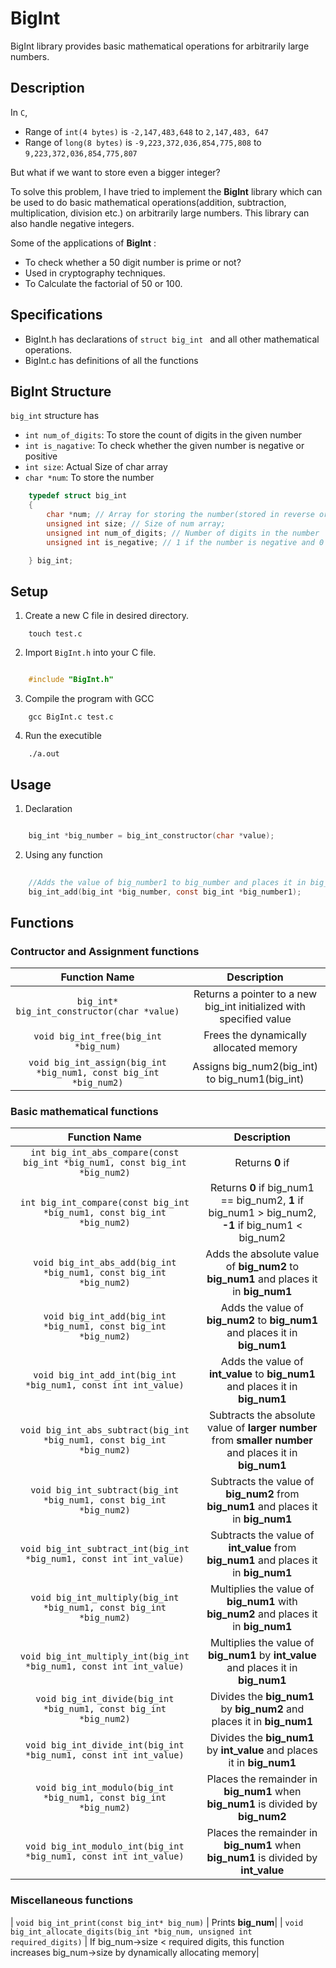 
# BigInt

BigInt library provides basic mathematical operations for arbitrarily large numbers.

## Description

In `C`,

- Range of `int(4 bytes)` is `-2,147,483,648` to `2,147,483, 647` 
- Range of `long(8 bytes)` is `-9,223,372,036,854,775,808` to `9,223,372,036,854,775,807`

But what if we want to store even a bigger integer? 

To solve this problem, I have tried to implement the **BigInt** library which can be used to do basic mathematical operations(addition, subtraction, multiplication, division etc.) on arbitrarily large numbers. This library can also handle negative integers.

Some of the applications of **BigInt** :

- To check whether a 50 digit number is prime or not?
- Used in cryptography techniques.
- To Calculate the factorial of 50 or 100.

## Specifications

- BigInt.h has declarations of `struct big_int ` and all other mathematical operations.
- BigInt.c has definitions of all the functions

## BigInt Structure

`big_int` structure has

- `int num_of_digits`: To store the count of digits in the given number
- `int is_nagative`: To check whether the given number is negative or positive
- `int size`: Actual Size of char array
- `char *num`: To store the number 

```c
    typedef struct big_int
    {
        char *num; // Array for storing the number(stored in reverse order)
        unsigned int size; // Size of num array;
        unsigned int num_of_digits; // Number of digits in the number
        unsigned int is_negative; // 1 if the number is negative and 0 if the number is positive

    } big_int;

```

## Setup

1. Create a new C file in desired directory.
```shell
    touch test.c
```
2. Import `BigInt.h` into your C file.

```c

    #include "BigInt.h" 

```
3. Compile the program with GCC
```shell
    gcc BigInt.c test.c
```
4. Run the executible
```shell
    ./a.out
```
## Usage

1. Declaration

```c

    big_int *big_number = big_int_constructor(char *value);

```

2. Using any function

```c
    
    //Adds the value of big_number1 to big_number and places it in big_number
    big_int_add(big_int *big_number, const big_int *big_number1);    

```

## Functions

### Contructor and Assignment functions

|  Function Name                       | Description |
| :-----:                              | :--: |
| `big_int* big_int_constructor(char *value)`      | Returns a pointer to a new big_int initialized with specified value|
| `void big_int_free(big_int *big_num)` | Frees the dynamically allocated memory|
| `void big_int_assign(big_int *big_num1, const big_int *big_num2)` | Assigns big_num2(big_int) to big_num1(big_int) |

### Basic mathematical functions

|  Function Name                       | Description |
| :-----:                              | :--: |
| `int big_int_abs_compare(const big_int *big_num1, const big_int *big_num2)`| Returns **0** if |big_num1| == |big_num2|, **1** if |big_num1| > |big_num2|, **-1** if |big_num1| < |big_num2|  |
| `int big_int_compare(const big_int *big_num1, const big_int *big_num2)`| Returns **0** if big_num1 == big_num2, **1** if big_num1 > big_num2, **-1** if big_num1 < big_num2  |
| `void big_int_abs_add(big_int *big_num1, const big_int *big_num2)` | Adds the absolute value of **big_num2** to **big_num1** and places it in **big_num1** |
| `void big_int_add(big_int *big_num1, const big_int *big_num2)` | Adds the value of **big_num2** to **big_num1** and places it in **big_num1** |
| `void big_int_add_int(big_int *big_num1, const int int_value)` | Adds the value of **int_value** to **big_num1** and places it in **big_num1** |
| `void big_int_abs_subtract(big_int *big_num1, const big_int *big_num2)` | Subtracts the absolute value of **larger number** from **smaller number** and places it in **big_num1** |
| `void big_int_subtract(big_int *big_num1, const big_int *big_num2)` | Subtracts the value of **big_num2** from **big_num1** and places it in **big_num1** |
| `void big_int_subtract_int(big_int *big_num1, const int int_value)` | Subtracts the value of **int_value** from **big_num1** and places it in **big_num1** |
| `void big_int_multiply(big_int *big_num1, const big_int *big_num2)` | Multiplies the value of **big_num1** with **big_num2** and places it in **big_num1** |
| `void big_int_multiply_int(big_int *big_num1, const int int_value)` | Multiplies the value of **big_num1** by **int_value** and places it in **big_num1** |
| `void big_int_divide(big_int *big_num1, const big_int *big_num2)` | Divides the  **big_num1** by **big_num2** and places it in **big_num1** |
| `void big_int_divide_int(big_int *big_num1, const int int_value)` | Divides the  **big_num1** by **int_value** and places it in **big_num1** |
| `void big_int_modulo(big_int *big_num1, const big_int *big_num2)` | Places the remainder in **big_num1** when **big_num1** is divided by **big_num2**|
| `void big_int_modulo_int(big_int *big_num1, const int int_value)` | Places the remainder in **big_num1** when **big_num1** is divided by **int_value**|

### Miscellaneous functions

| `void big_int_print(const big_int* big_num)` | Prints **big_num**|
| `void big_int_allocate_digits(big_int *big_num, unsigned int required_digits)` | If big_num->size < required digits, this function increases big_num->size by dynamically allocating memory|
